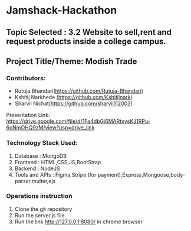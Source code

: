 # Jamshack-Hackathon

## Topic Selected : 3.2 Website to sell,rent and request products inside a college campus.
## Project Title/Theme: Modish Trade 
   


### Contributors: 
* Rutuja Bhandari(https://github.com/Rutuja-Bhandari)
* Kshitij Narkhede (https://github.com/Kshitijnark)
* Sharvil Nichat(https://github.com/sharvil112003)  

Presentation Link: https://drive.google.com/file/d/1Fa4dbGi6MARtxysKJ1RPu-6oNmOHQ9zM/view?usp=drive_link

### Technology Stack Used:
  1. Database : MongoDB
  2. Frontend : HTML,CSS,JS,BootStrap
  3. Backend : NodeJS
  4. Tools and APIs : Figma,Stripe (for payment),Express,Mongoose,body-parser,multer,ejs

### Operations instruction
1)	Clone the git repository 
2)	Run the server.js file 
3)	Run the link http://127.0.0.1:8080/ in chrome browser
 
